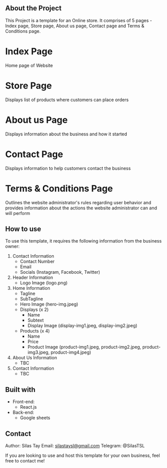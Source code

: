 ## About the Project

This Project is a template for an Online store. It comprises of 5 pages - Index page, Store page, About us page, Contact page and Terms & Conditions page.

# Index Page
Home page of Website

# Store Page
Displays list of products where customers can place orders

# About us Page
Displays information about the business and how it started

# Contact Page
Displays information to help customers contact the business

# Terms & Conditions Page
Outlines the website administrator's rules regarding user behavior and provides information about the actions the website administrator can and will perform

## How to use

To use this template, it requires the following information from the business owner:

1. Contact Information
    - Contact Number
    - Email
    - Socials (Instagram, Facebook, Twitter)
2. Header Information
    - Logo Image (logo.png)
3. Home Information
    - Tagline
    - SubTagline
    - Hero Image (hero-img.jpeg)
    - Displays (x 2)
        - Name
        - Subtext
        - Display Image (display-img1.jpeg, display-img2.jpeg)
    - Products (x 4)
        - Name
        - Price
        - Product Image (product-img1.jpeg, product-img2.jpeg, product-img3.jpeg, product-img4.jpeg)
4. About Us Information
    - TBC
5. Contact Information
    - TBC

## Built with

- Front-end:
    - React.js
- Back-end:
    - Google sheets
    
## Contact
Author: Silas Tay
Email: silastaysl@gmail.com
Telegram: @SilasTSL

If you are looking to use and host this template for your own business, feel free to contact me!

